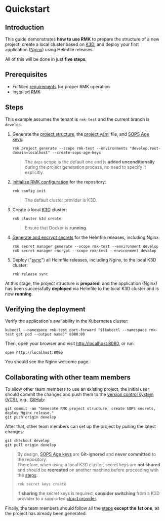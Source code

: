 # Quickstart

## Introduction

This guide demonstrates **how to use RMK** to prepare the structure of a new project, create a local cluster based on
[K3D](configuration/configuration-management/init-k3d-provider.md),
and deploy your first application ([Nginx](https://nginx.org/)) using Helmfile releases.

All of this will be done in just **five steps**.

## Prerequisites

- Fulfilled [requirements](index.md#requirements) for proper RMK operation
- Installed [RMK](index.md#installation)

## Steps

This example assumes the tenant is `rmk-test` and the current branch is `develop`.

1. Generate
   the [project structure](configuration/project-management/requirement-for-project-repository.md#expected-repository-structure),
   the [project.yaml](configuration/project-management/preparation-of-project-repository.md#projectyaml) file, and [SOPS
   Age keys](configuration/secrets-management/secrets-management.md#secret-keys):

   ```shell
   rmk project generate --scope rmk-test --environments "develop.root-domain=localhost" --create-sops-age-keys
   ```

   > The `deps` scope is the default one and is **added unconditionally** during the project generation process, no need
   to specify it explicitly.

2. [Initialize RMK configuration](configuration/configuration-management/configuration-management.md#initialization-of-rmk-configuration)
   for the repository:

   ```shell
   rmk config init
   ```

   > The default cluster provider is K3D.

3. Create a local [K3D](configuration/configuration-management/init-k3d-provider.md) cluster:

   ```shell
   rmk cluster k3d create
   ```

   > Ensure that Docker is **running**.

4. [Generate and encrypt secrets](configuration/secrets-management/secrets-management.md#batch-secrets-management) for
   the Helmfile releases, including Nginx:

   ```shell
   rmk secret manager generate --scope rmk-test --environment develop
   rmk secret manager encrypt --scope rmk-test --environment develop
   ```

5. Deploy ("[sync](configuration/release-management/release-management.md#synchronization-of-all-releases)") all
   Helmfile releases, including Nginx, to the local K3D cluster:

   ```shell
   rmk release sync
   ```

At this stage, the project structure is **prepared**, and the application (Nginx) has been successfully **deployed** via
Helmfile to the local K3D cluster and is now **running**.

## Verifying the deployment

Verify the application's availability in the Kubernetes cluster:

```shell
kubectl --namespace rmk-test port-forward "$(kubectl --namespace rmk-test get pod --output name)" 8080:80
```

Then, open your browser and visit [http://localhost:8080](http://localhost:8080), or run:

```shell
open http://localhost:8080
```

You should see the Nginx welcome page.

## Collaborating with other team members

To allow other team members to use an existing project, the initial user should commit the changes and push them to
the [version control system (VCS)](https://github.com/resources/articles/software-development/what-is-version-control),
e.g., [GitHub](https://github.com):

```shell
git commit -am "Generate RMK project structure, create SOPS secrets, deploy Nginx release."
git push origin develop
```

After that, other team members can set up the project by pulling the latest changes:

```shell
git checkout develop
git pull origin develop
```

> By design, [SOPS Age keys](configuration/secrets-management/secrets-management.md#secret-keys) are **Git-ignored** and
> **never committed** to the repository.  
> Therefore, when using a local K3D cluster, secret keys are **not shared** and should be **recreated** on another
> machine before proceeding with the [steps](#steps):
>
> ```shell
> rmk secret keys create
> ```
>
> If **sharing** the secret keys is required, **consider switching** from a K3D provider to a
> supported [cloud provider](configuration/configuration-management/configuration-management.md#initialization-of-rmk-configuration-for-different-cluster-providers).

Finally, the team members should follow all the [steps](#steps) **except the 1st one**, as the project has already been
generated.
